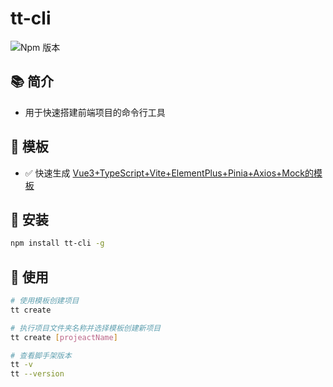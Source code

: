 # tt-cli

![Npm 版本](https://img.shields.io/badge/tt-cli_v0.0.1-green)

## 📚 简介

- 用于快速搭建前端项目的命令行工具

## 📕 模板

- ✅ 快速生成 [Vue3+TypeScript+Vite+ElementPlus+Pinia+Axios+Mock的模板](https://gitee.com/codelyty/cli-template)

## 🍭 安装

```bash
npm install tt-cli -g
```

## 🚩 使用

```bash
# 使用模板创建项目
tt create

# 执行项目文件夹名称并选择模板创建新项目
tt create [projeactName]

# 查看脚手架版本
tt -v
tt --version
```
